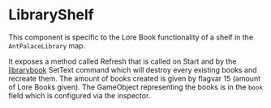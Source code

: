 # LibraryShelf
This component is specific to the Lore Book functionality of a shelf in the `AntPalaceLibrary` map.

It exposes a method called Refresh that is called on Start and by the [librarybook](../../SetText/Individual%20commands/Librarybook.md) SetText command which will destroy every existing books and recreate them. The amount of books created is given by flagvar 15 (amount of Lore Books given). The GameObject representing the books is in the `book` field which is configured via the inspector.

